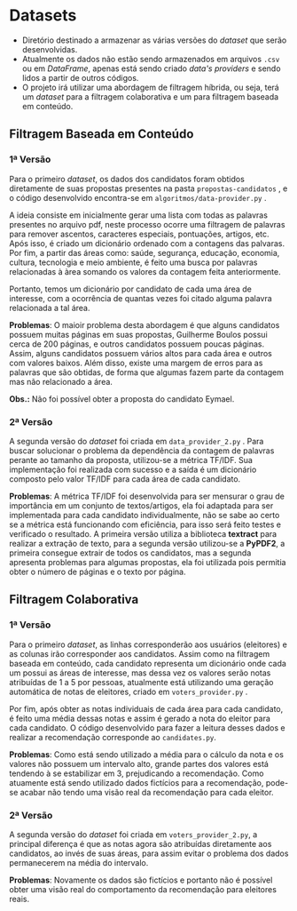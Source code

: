 # Datasets

- Diretório destinado a armazenar as várias versões do *dataset* que serão desenvolvidas.
- Atualmente os dados não estão sendo armazenados em arquivos `.csv` ou em *DataFrame*, apenas está sendo criado *data's providers* e sendo lidos a partir de outros códigos.
- O projeto irá utilizar uma abordagem de filtragem híbrida, ou seja, terá um *dataset* para a filtragem colaborativa e um para filtragem baseada em conteúdo.

## Filtragem Baseada em Conteúdo

### 1ª Versão

Para o primeiro *dataset*, os dados dos candidatos foram obtidos diretamente de suas propostas presentes na pasta `propostas-candidatos` , e o código desenvolvido encontra-se em `algoritmos/data-provider.py` .

A ideia consiste em inicialmente gerar uma lista com todas as palavras presentes no arquivo pdf,  neste processo ocorre uma filtragem de palavras para remover ascentos, caracteres especiais, pontuações, artigos, etc.  Após isso, é criado um dicionário ordenado com a contagens das palvaras. Por fim, a partir das áreas como: saúde, segurança, educação, economia, cultura, tecnologia e meio ambiente, é feito uma busca por palavras relacionadas à àrea somando os valores da contagem feita anteriormente.

Portanto, temos um dicionário por candidato de cada uma área de interesse, com a ocorrência de quantas vezes foi citado alguma palavra relacionada a tal área.

**Problemas**: O maioir problema desta abordagem é que alguns candidatos possuem muitas páginas em suas propostas, Guilherme Boulos possui cerca de 200 páginas, e outros candidatos possuem poucas páginas. Assim, alguns candidatos possuem vários altos para cada área e outros com valores baixos. Além disso, existe uma margem de erros para as palavras que são obtidas, de forma que algumas fazem parte da contagem mas não relacionado a área.

**Obs.:** Não foi possível obter a proposta do candidato Eymael.

### 2ª Versão

A segunda versão do *dataset* foi criada em `data_provider_2.py` . Para buscar solucionar o problema da dependência da contagem de palavras perante ao tamanho da proposta, utilizou-se a métrica TF/IDF. Sua implementação foi realizada com sucesso e a saída é um dicionário composto pelo valor TF/IDF para cada área de cada candidato.

**Problemas**: A métrica TF/IDF foi desenvolvida para ser mensurar o grau de importância em um conjunto de textos/artigos, ela foi adaptada para ser implementada para cada candidato individualmente, não se sabe ao certo se a métrica está funcionando com eficiência, para isso será feito testes e verificado o resultado. A primeira versão utiliza a biblioteca **textract** para realizar a extração de texto, para a segunda versão utilizou-se a **PyPDF2**, a primeira consegue extrair de todos os candidatos, mas a segunda apresenta problemas para algumas propostas, ela foi utilizada pois permitia obter o número de páginas e o texto por página.

## Filtragem Colaborativa

### 1ª Versão

Para o primeiro *dataset*, as linhas corresponderão aos usuários (eleitores) e as colunas irão corresponder aos candidatos. Assim como na filtragem baseada em conteúdo, cada candidato representa um dicionário onde cada um possui as áreas de interesse, mas dessa vez os valores serão notas atribuídas de 1 a 5 por pessoas, atualmente está utilizando uma geração automática de notas de eleitores, criado em `voters_provider.py`  . 

Por fim, após obter as notas individuais de cada área para cada candidato, é feito uma média dessas notas e assim é gerado a nota do eleitor para cada candidato. O código desenvolvido para fazer a leitura desses dados e realizar a recomendação corresponde ao `candidates.py`.

**Problemas**: Como está sendo utilizado a média para o cálculo da nota e os valores não possuem um intervalo alto, grande partes dos valores está tendendo à se estabilizar em 3, prejudicando a recomendação. Como atuamente está sendo utilizado dados fictícios para a recomendação, pode-se acabar não tendo uma visão real da recomendação para cada eleitor.

### 2ª Versão

A segunda versão do *dataset* foi criada em `voters_provider_2.py`, a principal diferença é que as notas agora são atribuídas diretamente aos candidatos, ao invés de suas áreas, para assim evitar o problema dos dados permanecerem na média do intervalo.

**Problemas**: Novamente os dados são fictícios e portanto não é possível obter uma visão real do comportamento da recomendação para eleitores reais.